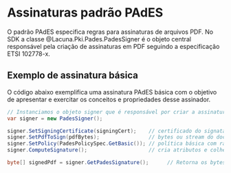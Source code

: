 ﻿# Assinaturas padrão PAdES

O padrão PAdES especifica regras para assinaturas de arquivos PDF. No SDK a classe @Lacuna.Pki.Pades.PadesSigner é o
objeto central responsável pela criação de assinaturas em PDF seguindo a especificação ETSI 102778-x.

## Exemplo de assinatura básica

O código abaixo exemplifica uma assinatura PAdES básica com o objetivo de apresentar e exercitar os conceitos e
propriedades desse assinador.

```cs
// Instanciamos o objeto signer que é responsável por criar a assinatura
var signer = new PadesSigner();

signer.SetSigningCertificate(signingCert);    // certificado do signatário com chave privada associada
signer.SetPdfToSign(pdfBytes);                // bytes ou stream do documento PDF a ser assinado
signer.SetPolicy(PadesPolicySpec.GetBasic()); // política básica com raízes do Windows como TrustArbitrators
signer.ComputeSignature();                    // cria atributos e colhe assinatura do signatário

byte[] signedPdf = signer.GetPadesSignature();      // Retorna os bytes do PDF assinado
``` 
